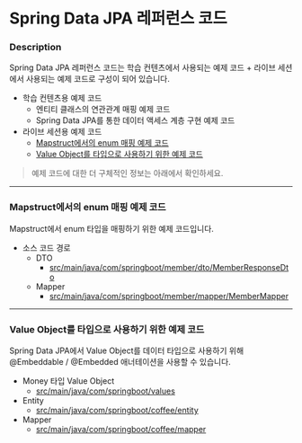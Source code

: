 # Spring Data JPA 레퍼런스 코드

### Description
Spring Data JPA 레퍼런스 코드는 학습 컨텐츠에서 사용되는 예제 코드 + 라이브 세션에서 사용되는 예제 코드로 구성이 되어 있습니다.
* 학습 컨텐츠용 예제 코드 
  * 엔티티 클래스의 연관관계 매핑 예제 코드 
  * Spring Data JPA를 통한 데이터 액세스 계층 구현 예제 코드
* 라이브 세션용 예제 코드
  * [Mapstruct에서의 enum 매핑 예제 코드](#mapstruct에서의-enum-매핑-예제-코드)
  * [Value Object를 타입으로 사용하기 위한 예제 코드](#value-object를-타입으로-사용하기-위한-예제-코드)
  
> 예제 코드에 대한 더 구체적인 정보는 아래에서 확인하세요.

---

### Mapstruct에서의 enum 매핑 예제 코드
Mapstruct에서 enum 타입을 매핑하기 위한 예제 코드입니다.
* 소스 코드 경로
  * DTO
    * [src/main/java/com/springboot/member/dto/MemberResponseDto](https://github.com/codestates-seb/be-reference-spring-data-jpa/blob/8a09d6d2fa79eb124e49d6a4ba8fdc69d3f0953a/src/main/java/com/codestates/member/dto/MemberResponseDto.java)
  * Mapper
    * [src/main/java/com/springboot/member/mapper/MemberMapper](https://github.com/codestates-seb/be-reference-spring-data-jpa/blob/8a09d6d2fa79eb124e49d6a4ba8fdc69d3f0953a/src/main/java/com/codestates/member/mapper/MemberMapper.java)
---

### Value Object를 타입으로 사용하기 위한 예제 코드
Spring Data JPA에서 Value Object를 데이터 타입으로 사용하기 위해 @Embeddable / @Embedded 애너테이션을 사용할 수 있습니다.
* Money 타입 Value Object
  * [src/main/java/com/springboot/values](https://github.com/codestates-seb/be-reference-spring-data-jpa/tree/main/src/main/java/com/codestates/values)
* Entity
  * [src/main/java/com/springboot/coffee/entity](https://github.com/codestates-seb/be-reference-spring-data-jpa/tree/main/src/main/java/com/codestates/coffee/entity)
* Mapper
  * [src/main/java/com/springboot/coffee/mapper](https://github.com/codestates-seb/be-reference-spring-data-jpa/tree/main/src/main/java/com/codestates/coffee/mapper)
